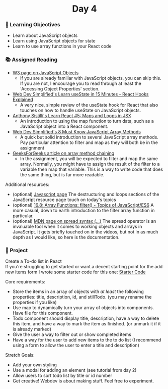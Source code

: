 <h1 align="center">
   Day 4
</h1>

<h3 align="center">

</h3>

### ****🎯 Learning Objectives****

- Learn about JavaScript objects
- Learn using JavaScript objects for state
- Learn to use array functions in your React code

### **📚 Assigned Reading**

- [W3 page on JavaScript Objects](https://www.w3schools.com/js/js_objects.asp)
    - If you are already familiar with JavaScript objects, you can skip this.  If you are not, I encourage you to read through at least the 'Accessing Object Properties' section.
- [Web Dev Simplified's Learn useState in 15 Minutes - React Hooks Explained](https://www.youtube.com/watch?v=O6P86uwfdR0)
    - A very nice, simple review of the useState hook for React that also touches on how to handle useState on JavaScript objects.
- [Anthony Sistilli's Learn React #5: Maps and Loops in JSX](https://www.youtube.com/watch?v=5llXA0RTYIU)
    - An introduction to using the map function to turn data, such as a JavaScript object into a React component.
- [Web Dev Simplified's 8 Must Know JavaScript Array Methods](https://www.youtube.com/watch?v=R8rmfD9Y5-c)
    - A quick but solid introduction to several JavaScript array methods.  Pay particular attention to filter and map as they will both be in the assignment
- [GeeksForGeeks article on array method chaining](https://www.geeksforgeeks.org/chaining-of-array-methods-in-javascript/)
    - In the assignment, you will be expected to filter and map the same array.  Normally, you might have to assign the result of the filter to a variable then map that variable.  This is a way to write code that does the same thing, but is far more readable.

Additional resources:

- (optional) [Javascript page](https://github.com/ClemsonTRACE/tracecamp-summer-2021/blob/main/tracecamp-docs/10-javascript.md#destructuring)  The destructuring and loops sections of the JavaScript resource page touch on today's topics
- (optional) [16.8: Array Functions: filter() - Topics of JavaScript/ES6](https://www.youtube.com/watch?v=qmnH5MT_luk) A more casual, down to earth introduction to the filter array function in particular.
- (optional) [MDN page on spread syntax (...)](https://developer.mozilla.org/en-US/docs/Web/JavaScript/Reference/Operators/Spread_syntax) The spread operator is an invaluable tool when it comes to working objects and arrays in JavaScript.  It gets briefly touched on in the videos, but not in as much depth as I would like, so here is the documentation.

### **📔 Project**

Create a To-do list in React\
If you're struggling to get started or want a decent starting point for the add new items form I wrote some starter code for this one:
[Starter Code](https://github.com/corey-andrews/Todo-Template)

Core requirements:

- Store the items in an array of objects with *at least* the following properties:  title, description, id, and stillTodo. (you may rename the properties if you like)
- Use map to dynamically turn your array of objects into components.  Have file for this component.
- Todo component should display title, description, have a way to delete this item, and have a way to mark the item as finished. (or unmark it if it is already marked)
- Give the user a way to filter out or show completed items
- Have a way for the user to add new items to the to do list (I recommend using a form to allow the user to enter a title and description)

Stretch Goals:

- Add your own styling
- Use a modal for adding an element (see tutorial from day 2)
- Allow users to sort todo list by title or id number
- Get creative! Webdev is about making stuff. Feel free to experiment.
